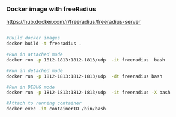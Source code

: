 
### Docker image with freeRadius
https://hub.docker.com/r/freeradius/freeradius-server

```sh

#Build docker images
docker build -t freeradius .

#Run in attached mode
docker run -p 1812-1813:1812-1813/udp  -it freeradius  bash

#Run in detached mode
docker run -p 1812-1813:1812-1813/udp  -dt freeradius bash

#Run in DEBUG mode
docker run -p 1812-1813:1812-1813/udp  -it freeradius -X bash

#Attach to running container
docker exec -it containerID /bin/bash
```

